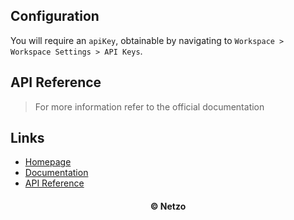 ## Configuration

You will require an `apiKey`, obtainable by navigating to
`Workspace > Workspace Settings > API Keys`.

## API Reference

> For more information refer to the official documentation

## Links

- [Homepage](https://app.netzo.io/resources/resource-http-netzo)
- [Documentation](https://netzo.io/docs/netzo-api/overview)
- [API Reference](https://api.netzo.io/docs/)

<div align="center">
  <h4>© Netzo</h4>
</div>
